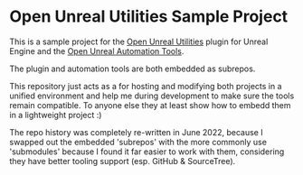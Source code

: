 # Open Unreal Utilities Sample Project

This is a sample project for the [Open Unreal Utilities](https://github.com/JonasReich/OpenUnrealUtilities) plugin for Unreal Engine and the [Open Unreal Automation Tools](https://github.com/JonasReich/OpenUnrealAutomationTools).

The plugin and automation tools are both embedded as subrepos.

This repository just acts as a for hosting and modifying both projects in a unified environment and help me during development to make sure the tools remain compatible. To anyone else they at least show how to embedd them in a lightweight project :)

The repo history was completely re-written in June 2022, because I swapped out the embedded 'subrepos' with the more commonly use 'submodules'
because I found it far easier to work with them, considering they have better tooling support (esp. GitHub & SourceTree).
